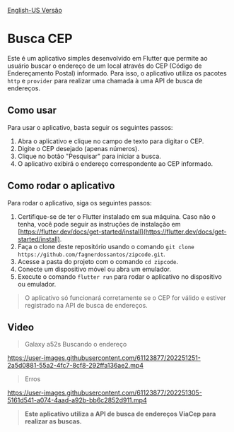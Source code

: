 <a href="https://github.com/fagnerdossantos/zipcode#readme"> English-US Versão </a> 

# Busca CEP

Este é um aplicativo simples desenvolvido em Flutter que permite ao usuário buscar o endereço de um local através do CEP (Código de Endereçamento Postal) informado. Para isso, o aplicativo utiliza os pacotes `http` e `provider` para realizar uma chamada à uma API de busca de endereços.

## Como usar

Para usar o aplicativo, basta seguir os seguintes passos:

1.  Abra o aplicativo e clique no campo de texto para digitar o CEP.
2.  Digite o CEP desejado (apenas números).
3.  Clique no botão "Pesquisar" para iniciar a busca.
4.  O aplicativo exibirá o endereço correspondente ao CEP informado.

## Como rodar o aplicativo

Para rodar o aplicativo, siga os seguintes passos:

1.  Certifique-se de ter o Flutter instalado em sua máquina. Caso não o tenha, você pode seguir as instruções de instalação em [https://flutter.dev/docs/get-started/install](https://flutter.dev/docs/get-started/install).
2.  Faça o clone deste repositório usando o comando `git clone https://github.com/fagnerdossantos/zipcode.git`.
3.  Acesse a pasta do projeto com o comando `cd zipcode`.
4.  Conecte um dispositivo móvel ou abra um emulador.
5.  Execute o comando `flutter run` para rodar o aplicativo no dispositivo ou emulador.

>  O aplicativo só funcionará corretamente se o CEP for válido e estiver registrado na API de busca de endereços.

## Video
> Galaxy a52s
> Buscando o endereço

https://user-images.githubusercontent.com/61123877/202251251-2a5d0881-55a2-4fc7-8cf8-292ffa136ae2.mp4

> Erros
> 
https://user-images.githubusercontent.com/61123877/202251305-5161d541-a074-4aad-a92b-bb6c2852d911.mp4


> __Este aplicativo utiliza a API de busca de endereços ViaCep para realizar as buscas.__
